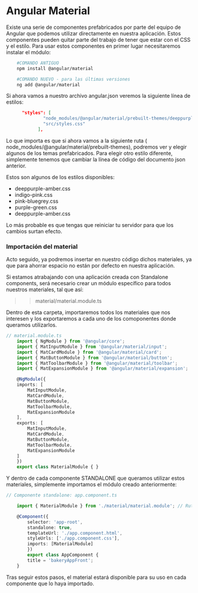 # Angular Material

Existe una serie de componentes prefabricados por parte del equipo de Angular que podemos utilizar directamente en nuestra aplicación. Estos componentes pueden quitar parte del trabajo de tener que estar con el CSS y el estilo. Para usar estos componentes en primer lugar necesitaremos instalar el módulo:

```bash
    #COMANDO ANTIGUO
    npm install @angular/material 

    #COMANDO NUEVO - para las últimas versiones
    ng add @angular/material
```


Si ahora vamos a nuestro archivo angular.json veremos la siguiente línea de estilos:

```json
      "styles": [
              "node_modules/@angular/material/prebuilt-themes/deeppurple-amber.css",
              "src/styles.css"
            ],

```

Lo que importa es que si ahora vamos a la siguiente ruta ( node_modules/@angular/material/prebuilt-themes), podremos ver y elegir algunos de los temas prefabricados. Para elegir otro estilo diferente, simplemente tenemos que cambiar la línea de código del documento json anterior.

Estos son algunos de los estilos disponibles:

- deeppurple-amber.css
- indigo-pink.css
- pink-bluegrey.css
- purple-green.css
- deeppurple-amber.css

Lo más probable es que tengas que reiniciar tu servidor para que los cambios surtan efecto.


### Importación del material

Acto seguido, ya podremos insertar en nuestro código dichos materiales, ya que para ahorrar espacio no están por defecto en nuestra aplicación. 

Si estamos atrabajando con una aplicación creada con Standalone components, será necesario crear un módulo específico para todos nuestros materiales, tal que así:

>> material/material.module.ts

Dentro de esta carpeta, importaremos todos los materiales que nos interesen y los exportaremos a cada uno de los comoponentes donde queramos utilizarlos.


```typescript
// material.module.ts
    import { NgModule } from '@angular/core';
    import { MatInputModule } from '@angular/material/input';
    import { MatCardModule } from '@angular/material/card';
    import { MatButtonModule } from '@angular/material/button';
    import { MatToolbarModule } from '@angular/material/toolbar';
    import { MatExpansionModule } from '@angular/material/expansion';

    @NgModule({
    imports: [
        MatInputModule,
        MatCardModule,
        MatButtonModule,
        MatToolbarModule,
        MatExpansionModule
    ],
    exports: [
        MatInputModule,
        MatCardModule,
        MatButtonModule,
        MatToolbarModule,
        MatExpansionModule
    ]
    })
    export class MaterialModule { }

```

Y dentro de cada componente STANDALONE que queramos utilizar estos materiales, simplemente importamos el módulo creado anteriormente:

```typescript
// Componente standalone: app.component.ts

    import { MaterialModule } from './material/material.module'; // Ruta al módulo de Material

    @Component({
        selector: 'app-root',
        standalone: true,
        templateUrl: './app.component.html',
        styleUrls: ['./app.component.css'],
        imports: [MaterialModule]
        })
        export class AppComponent {
        title = 'bakeryAppFront';
    }

```
Tras seguir estos pasos, el material estará disponible para su uso en cada componente que lo haya importado.
